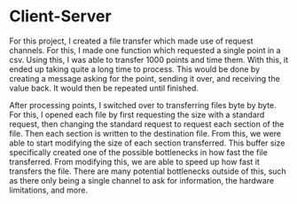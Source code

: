 # Client-Server

For this project, I created a file transfer which made use of request channels. For this, I made one 
function which requested a single point in a csv. Using this, I was able to transfer 1000 points and time 
them. With this, it ended up taking quite a long time to process. This would be done by creating a 
message asking for the point, sending it over, and receiving the value back. It would then be repeated 
until finished.






After processing points, I switched over to transferring files byte by byte. For this, I opened each file 
by first requesting the size with a standard request, then changing the standard request to request each 
section of the file. Then each section is written to the destination file. From this, we were able to start 
modifying the size of each section transferred. This buffer size specifically created one of the possible 
bottlenecks in how fast the file transferred. From modifying this, we are able to speed up how fast it 
transfers the file. There are many potential bottlenecks outside of this, such as there only being a single 
channel to ask for information, the hardware limitations, and more.
